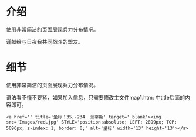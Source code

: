 # 介绍 #

使用非常简洁的页面展现兵力分布情况。

谨献给与日夜我共同战斗的盟友。



# 细节 #

使用非常简洁的页面展现兵力分布情况。

语法看不懂不要紧，如果加入信息，只需要修改主文件map1.htm:
中title后面的内容即可。
```
<a href='' title='坐标：35,-234  兰蒂斯' target='_blank'><img src='Images/red.jpg' STYLE='position:absolute; LEFT: 2899px; TOP: 5096px; z-index: 1; border: 0;' alt='坐标' width='13' height='13'></a>
```